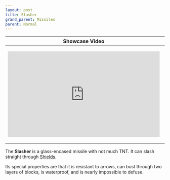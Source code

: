 ```yaml
---
layout: post
title: Slasher
grand_parent: Missiles
parent: Normal
---
```


| Showcase Video | Statistics |
| --- | --- |
| <iframe width="480" height="270" src="https://www.youtube.com/embed/z3aNvDctb8U?list=PLPke2IloqMPrpmS_RpVvR0-dRQ_0zRC1g" title="YouTube video player" frameborder="0" allow="accelerometer; autoplay; clipboard-write; encrypted-media; gyroscope; picture-in-picture" allowfullscreen></iframe> | **TNT Count:** 6<br><br>**Speed:** 2.0 m/s<br><br>**Dimensions:** 13x3x4<br><br>**Difficulty of Riding:** Hard<br><br>**Category:** Normal<br><br>**Created by:** 69thAmendment

The **Slasher** is a glass-encased missile with not much TNT. It can slash straight through [Shields](https://zeroniaserver.github.io/RocketRidersWiki/utilities/shield).

Its special properties are that it is resistant to arrows, can bust through two layers of blocks, is waterproof, and is nearly impossible to defuse.
